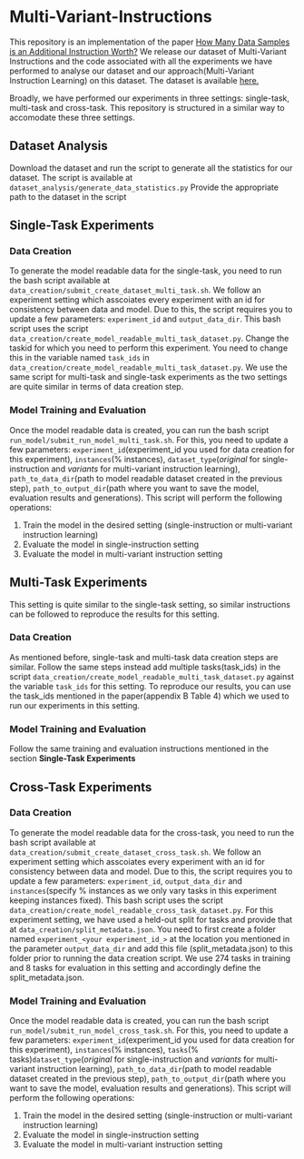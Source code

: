 # Multi-Variant-Instructions

This repository is an implementation of the paper [How Many Data Samples is an Additional Instruction Worth?](https://arxiv.org/pdf/2203.09161.pdf)
We release our dataset of Multi-Variant Instructions and the code associated with all the experiments we have performed to analyse our dataset and our approach(Multi-Variant Instruction Learning) on this dataset. The dataset is available [here.](https://drive.google.com/drive/folders/1jDmfU7nuTXOLEXXsr27zFmLBM-qp8gQT?usp=sharing)

Broadly, we have performed our experiments in three settings: single-task, multi-task and cross-task. This repository is structured in a similar way to accomodate these three settings.
## Dataset Analysis
Download the dataset and run the script to generate all the statistics for our dataset. The script is available at `dataset_analysis/generate_data_statistics.py`
Provide the appropriate path to the dataset in the script
## Single-Task Experiments
### Data Creation

To generate the model readable data for the single-task, you need to run the bash script available at `data_creation/submit_create_dataset_multi_task.sh`. We follow an experiment setting which asscoiates every experiment with an id for consistency between data and model. Due to this, the script requires you to update a few parameters: 
`experiment_id` and `output_data_dir`. This bash script uses the script `data_creation/create_model_readable_multi_task_dataset.py`. Change the taskid for which you need to perform this experiment. You need to change this in the variable named `task_ids` in `data_creation/create_model_readable_multi_task_dataset.py`. We use the same script for multi-task and single-task experiments as the two settings are quite similar in terms of data creation step.
### Model Training and Evaluation

Once the model readable data is created, you can run the bash script `run_model/submit_run_model_multi_task.sh`. For this, you need to update a few parameters: `experiment_id`(experiment_id you used for data creation for this experiment), `instances`(% instances), `dataset_type`(*original* for single-instruction and *variants* for multi-variant instruction learning), `path_to_data_dir`(path to model readable dataset created in the previous step), `path_to_output_dir`(path where you want to save the model, evaluation results and generations). This script will perform the following operations:

 1. Train the model in the desired setting (single-instruction or multi-variant instruction learning)
 2. Evaluate the model in single-instruction setting
 3. Evaluate the model in multi-variant instruction setting

## Multi-Task Experiments

This setting is quite similar to the single-task setting, so similar instructions can be followed to reproduce the results for this setting.

### Data Creation

As mentioned before, single-task and multi-task data creation steps are similar. Follow the same steps instead add multiple tasks(task_ids) in the script `data_creation/create_model_readable_multi_task_dataset.py` against the variable `task_ids` for this setting. To reproduce our results, you can use the task_ids mentioned in the paper(appendix B Table 4) which we used to run our experiments in this setting.

### Model Training and Evaluation

Follow the same training and evaluation instructions mentioned in the section **Single-Task Experiments**

## Cross-Task Experiments
### Data Creation

To generate the model readable data for the cross-task, you need to run the bash script available at `data_creation/submit_create_dataset_cross_task.sh`. We follow an experiment setting which asscoiates every experiment with an id for consistency between data and model. Due to this, the script requires you to update a few parameters: 
`experiment_id`, `output_data_dir` and `instances`(specify % instances as we only vary tasks in this experiment keeping instances fixed). This bash script uses the script `data_creation/create_model_readable_cross_task_dataset.py`. For this experiment setting, we have used a held-out split for tasks and provide that at `data_creation/split_metadata.json`. You need to first create a folder named `experiment_<your experiment_id_>` at the location you mentioned in the parameter `output_data_dir` and add this file (split_metadata.json) to this folder prior to running the data creation script.
We use 274 tasks in training and 8 tasks for evaluation in this setting and accordingly define the split_metadata.json.

### Model Training and Evaluation

Once the model readable data is created, you can run the bash script `run_model/submit_run_model_cross_task.sh`. For this, you need to update a few parameters: `experiment_id`(experiment_id you used for data creation for this experiment), `instances`(% instances), `tasks`(% tasks)`dataset_type`(*original* for single-instruction and *variants* for multi-variant instruction learning), `path_to_data_dir`(path to model readable dataset created in the previous step), `path_to_output_dir`(path where you want to save the model, evaluation results and generations). This script will perform the following operations:

 1. Train the model in the desired setting (single-instruction or multi-variant instruction learning)
 2. Evaluate the model in single-instruction setting
 3. Evaluate the model in multi-variant instruction setting



